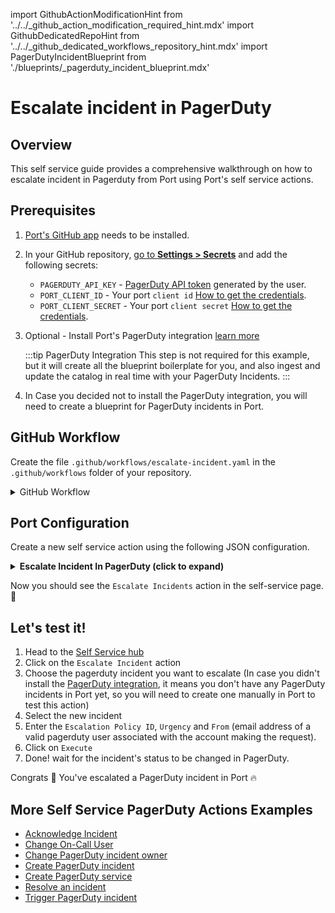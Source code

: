 import GithubActionModificationHint from '../../\_github_action_modification_required_hint.mdx'
import GithubDedicatedRepoHint from '../../\_github_dedicated_workflows_repository_hint.mdx'
import PagerDutyIncidentBlueprint from './blueprints/_pagerduty_incident_blueprint.mdx'

# Escalate incident in PagerDuty

## Overview
This self service guide provides a comprehensive walkthrough on how to escalate incident in Pagerduty from Port using Port's self service actions.

## Prerequisites
1. [Port's GitHub app](https://github.com/apps/getport-io) needs to be installed.
2. In your GitHub repository, [go to **Settings > Secrets**](https://docs.github.com/en/actions/security-guides/using-secrets-in-github-actions#creating-secrets-for-a-repository) and add the following secrets:
   - `PAGERDUTY_API_KEY` - [PagerDuty API token](https://support.atlassian.com/atlassian-account/docs/manage-api-tokens-for-your-atlassian-account) generated by the user.
   - `PORT_CLIENT_ID` - Your port `client id` [How to get the credentials](https://docs.getport.io/build-your-software-catalog/sync-data-to-catalog/api/#find-your-port-credentials).
   - `PORT_CLIENT_SECRET` - Your port `client secret` [How to get the credentials](https://docs.getport.io/build-your-software-catalog/sync-data-to-catalog/api/#find-your-port-credentials).
3. Optional - Install Port's PagerDuty integration [learn more](https://docs.getport.io/build-your-software-catalog/sync-data-to-catalog/incident-management/pagerduty)

	:::tip PagerDuty Integration
	This step is not required for this example, but it will create all the blueprint boilerplate for you, and also ingest and update the catalog in real time with your PagerDuty Incidents.
	:::

4. In Case you decided not to install the PagerDuty integration, you will need to create a blueprint for PagerDuty incidents in Port.

<PagerDutyIncidentBlueprint/>

## GitHub Workflow

Create the file `.github/workflows/escalate-incident.yaml` in the `.github/workflows` folder of your repository.

<GithubDedicatedRepoHint/>

<details>
<summary>GitHub Workflow</summary>

```yaml showLineNumbers title="escalate-incident.yaml"
name: Escalate PagerDuty Incident

on:
  workflow_dispatch:
    inputs:
      escalation_policy_id:
        description: PagerDuty Escalation Policy ID to apply
        required: true
        type: string
      urgency:
        description: New urgency level for the incident (e.g., "high")
        required: false
        type: string
      from:
        description: The email address of a valid user associated with the account making the request.
        required: true
        type: string
      port_payload:
        required: true
        description: >-
          Port's payload, including details for who triggered the action and
          general context (blueprint, run id, etc...)

jobs:
  escalate-incident:
    runs-on: ubuntu-latest
    steps:
      - name: Inform execution of request to escalate incident
        uses: port-labs/port-github-action@v1
        with:
          clientId: ${{ secrets.PORT_CLIENT_ID }}
          clientSecret: ${{ secrets.PORT_CLIENT_SECRET }}
          baseUrl: https://api.getport.io
          operation: PATCH_RUN
          runId: ${{fromJson(github.event.inputs.port_payload).context.runId}}
          logMessage: "About to escalate incident in PagerDuty..."

      - name: Escalate Incident in PagerDuty
        id: escalate_incident
        uses: fjogeleit/http-request-action@v1
        with:
          url: 'https://api.pagerduty.com/incidents/${{fromJson(github.event.inputs.port_payload).context.entity}}'
          method: 'PUT'
          customHeaders: '{"Content-Type": "application/json", "Accept": "application/vnd.pagerduty+json;version=2", "Authorization": "Token token=${{ secrets.PAGERDUTY_API_KEY }}", "From": "${{ github.event.inputs.from }}"}'
          data: >-
            {
              "incident": {
                "type": "incident_reference",
                "escalation_policy": {
                  "id": "${{ github.event.inputs.escalation_policy_id }}",
                  "type": "escalation_policy_reference"
                },
                "urgency": "${{ github.event.inputs.urgency }}"
              }
            }

      - name: Inform PagerDuty request failure
        if: failure()
        uses: port-labs/port-github-action@v1
        with:
          clientId: ${{ secrets.PORT_CLIENT_ID }}
          clientSecret: ${{ secrets.PORT_CLIENT_SECRET }}
          baseUrl: https://api.getport.io
          operation: PATCH_RUN
          runId: ${{fromJson(github.event.inputs.port_payload).context.runId}}
          logMessage: "Request to escalate incident failed ..."

      - name: Inform ingestion of PagerDuty escalation to Port
        uses: port-labs/port-github-action@v1
        with:
          clientId: ${{ secrets.PORT_CLIENT_ID }}
          clientSecret: ${{ secrets.PORT_CLIENT_SECRET }}
          baseUrl: https://api.getport.io
          operation: PATCH_RUN
          runId: ${{fromJson(github.event.inputs.port_payload).context.runId}}
          logMessage: "Reporting the escalated incident back to Port ..."

      - name: Upsert pagerduty entity to Port 
        uses: port-labs/port-github-action@v1
        with:
          identifier: ${{fromJson(github.event.inputs.port_payload).context.entity}}
          title: "${{ fromJson(steps.escalate_incident.outputs.response).incident.title }}"
          blueprint: "pagerdutyIncident"
          properties: |-
            {
              "status": "${{ fromJson(steps.escalate_incident.outputs.response).incident.status }}",
              "url": "${{ fromJson(steps.escalate_incident.outputs.response).incident.self }}",
              "urgency": "${{ fromJson(steps.escalate_incident.outputs.response).incident.urgency }}",
              "responder": "${{ fromJson(steps.escalate_incident.outputs.response).incident.assignments[0].assignee.summary}}",
              "escalation_policy": "${{ fromJson(steps.escalate_incident.outputs.response).incident.escalation_policy.summary }}",
              "created_at": "${{ fromJson(steps.escalate_incident.outputs.response).incident.created_at }}",
              "updated_at": "${{ fromJson(steps.escalate_incident.outputs.response).incident.updated_at }}"
            }
          clientId: ${{ secrets.PORT_CLIENT_ID }}
          clientSecret: ${{ secrets.PORT_CLIENT_SECRET }}
          baseUrl: https://api.getport.io
          operation: UPSERT
          runId: ${{ fromJson(inputs.port_payload).context.runId }}

      - name: Inform Entity upsert failure
        if: failure()
        uses: port-labs/port-github-action@v1
        with:
          clientId: ${{ secrets.PORT_CLIENT_ID }}
          clientSecret: ${{ secrets.PORT_CLIENT_SECRET }}
          baseUrl: https://api.getport.io
          operation: PATCH_RUN
          runId: ${{fromJson(github.event.inputs.port_payload).context.runId}}
          logMessage: "Failed to report the escalated incident back to Port ..."

      - name: Inform completion of PagerDuty escalation process into Port
        uses: port-labs/port-github-action@v1
        with:
          clientId: ${{ secrets.PORT_CLIENT_ID }}
          clientSecret: ${{ secrets.PORT_CLIENT_SECRET }}
          baseUrl: https://api.getport.io
          operation: PATCH_RUN
          runId: ${{fromJson(github.event.inputs.port_payload).context.runId}}
          logMessage: "Incident escalation process was successful ✅"
```
</details>

## Port Configuration

Create a new self service action using the following JSON configuration.

<details>
<summary><b> Escalate Incident In PagerDuty (click to expand) </b></summary>

<GithubActionModificationHint/>

```json showLineNumbers
{
  "identifier": "pagerdutyIncident_escalate_incident",
  "title": "Escalate Incident",
  "icon": "pagerduty",
  "description": "Escalate a pagerduty incident",
  "trigger": {
    "type": "self-service",
    "operation": "DAY-2",
    "userInputs": {
      "properties": {
        "escalation_policy_id": {
          "title": "Escalation Policy ID",
          "description": "PagerDuty Escalation Policy ID to apply",
          "icon": "pagerduty",
          "type": "string"
        },
        "urgency": {
          "icon": "pagerduty",
          "title": "Urgency",
          "description": "New urgency level for the incident (e.g., \"high\")",
          "type": "string",
          "default": "low",
          "enum": [
            "high",
            "low"
          ],
          "enumColors": {
            "high": "orange",
            "low": "lightGray"
          }
        },
        "from": {
          "icon": "User",
          "title": "From",
          "description": "The email address of a valid pagerduty user associated with the account making the request.",
          "type": "string",
          "format": "user"
        }
      },
      "required": [
        "escalation_policy_id",
        "urgency",
        "from"
      ],
      "order": [
        "escalation_policy_id",
        "urgency",
        "from"
      ]
    },
    "blueprintIdentifier": "pagerdutyIncident"
  },
  "invocationMethod": {
    "type": "GITHUB",
    "org": "<GITHUB_ORG>",
    "repo": "<GITHUB_REPO>",
    "workflow": "ecalate-an-incident.yaml",
    "workflowInputs": {
      "{{if (.inputs | has(\"ref\")) then \"ref\" else null end}}": "{{.inputs.\"ref\"}}",
      "{{if (.inputs | has(\"escalation_policy_id\")) then \"escalation_policy_id\" else null end}}": "{{.inputs.\"escalation_policy_id\"}}",
      "{{if (.inputs | has(\"urgency\")) then \"urgency\" else null end}}": "{{.inputs.\"urgency\"}}",
      "{{if (.inputs | has(\"from\")) then \"from\" else null end}}": "{{.inputs.\"from\"}}",
      "port_payload": {
        "action": "{{ .action.identifier[(\"pagerdutyIncident_\" | length):] }}",
        "resourceType": "run",
        "status": "TRIGGERED",
        "trigger": "{{ .trigger | {by, origin, at} }}",
        "context": {
          "entity": "{{.entity.identifier}}",
          "blueprint": "{{.action.blueprint}}",
          "runId": "{{.run.id}}"
        },
        "payload": {
          "entity": "{{ (if .entity == {} then null else .entity end) }}",
          "action": {
            "invocationMethod": {
              "type": "GITHUB",
              "org": "<GITHUB_ORG>",
              "repo": "<GITHUB_REPO>",
              "workflow": "ecalate-an-incident.yaml",
              "omitUserInputs": false,
              "omitPayload": false,
              "reportWorkflowStatus": true
            },
            "trigger": "{{.trigger.operation}}"
          },
          "properties": {
            "{{if (.inputs | has(\"escalation_policy_id\")) then \"escalation_policy_id\" else null end}}": "{{.inputs.\"escalation_policy_id\"}}",
            "{{if (.inputs | has(\"urgency\")) then \"urgency\" else null end}}": "{{.inputs.\"urgency\"}}",
            "{{if (.inputs | has(\"from\")) then \"from\" else null end}}": "{{.inputs.\"from\"}}"
          },
          "censoredProperties": "{{.action.encryptedProperties}}"
        }
      }
    },
    "reportWorkflowStatus": true
  },
  "requiredApproval": false,
  "publish": true
}
```
</details>

Now you should see the `Escalate Incidents` action in the self-service page. 🎉

## Let's test it!

1. Head to the [Self Service hub](https://app.getport.io/self-serve)
2. Click on the `Escalate Incident` action
3. Choose the pagerduty incident you want to escalate (In case you didn't install the [PagerDuty integration](https://docs.getport.io/build-your-software-catalog/sync-data-to-catalog/incident-management/pagerduty), it means you don't have any PagerDuty incidents in Port yet, so you will need to create one manually in Port to test this action)
4. Select the new incident
5. Enter the `Escalation Policy ID`, `Urgency` and `From` (email address of a valid pagerduty user associated with the account making the request).
6. Click on `Execute`
7. Done! wait for the incident's status to be changed in PagerDuty.

Congrats 🎉 You've escalated a PagerDuty incident in Port 🔥

## More Self Service PagerDuty Actions Examples
- [Acknowledge Incident](https://docs.getport.io/create-self-service-experiences/setup-backend/github-workflow/examples/PagerDuty/acknowledge-incident)
- [Change On-Call User](https://docs.getport.io/create-self-service-experiences/setup-backend/github-workflow/examples/PagerDuty/change-on-call-user)
- [Change PagerDuty incident owner](https://docs.getport.io/create-self-service-experiences/setup-backend/github-workflow/examples/PagerDuty/change-pagerduty-incident-owner)
- [Create PagerDuty incident](https://docs.getport.io/create-self-service-experiences/setup-backend/github-workflow/examples/PagerDuty/create-pagerduty-incident)
- [Create PagerDuty service](https://docs.getport.io/create-self-service-experiences/setup-backend/github-workflow/examples/PagerDuty/create-pagerduty-service)
- [Resolve an incident](https://docs.getport.io/create-self-service-experiences/setup-backend/github-workflow/examples/PagerDuty/resolve-incident)
- [Trigger PagerDuty incident](https://docs.getport.io/create-self-service-experiences/setup-backend/github-workflow/examples/PagerDuty/trigger-pagerduty-incident)
